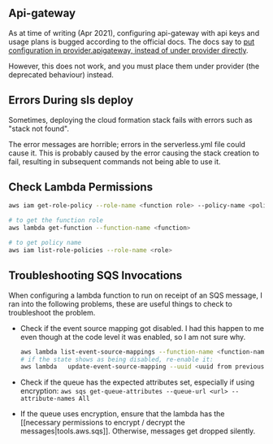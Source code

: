 
## Api-gateway

As at time of writing (Apr 2021), configuring api-gateway with api keys and usage plans is bugged according to the official docs. The docs say to [put configuration in provider.apigateway, instead of under provider directly](https://www.serverless.com/framework/docs/deprecations#api-gateway-specific-configuration).

However, this does not work, and you must place them under provider (the deprecated behaviour) instead.

## Errors During sls deploy

Sometimes, deploying the cloud formation stack fails with errors such as "stack not found".

The error messages are horrible; errors in the serverless.yml file could cause it. This is probably caused by the error causing the stack creation to fail, resulting in subsequent commands not being able to use it.

## Check Lambda Permissions

```sh
aws iam get-role-policy --role-name <function role> --policy-name <policy name>

# to get the function role
aws lambda get-function --function-name <function>

# to get policy name
aws iam list-role-policies --role-name <role>
```

## Troubleshooting SQS Invocations

When configuring a lambda function to run on receipt of an SQS message, I ran into the following problems, these are useful things to check to troubleshoot the problem.

* Check if the event source mapping got disabled. I had this happen to me even though at the code level it was enabled, so I am not sure why.
    
    ```sh
    aws lambda list-event-source-mappings --function-name <function-name>
    # if the state shows as being disabled, re-enable it:
    aws lambda   update-event-source-mapping --uuid <uuid from previous command> --enabled
    ```
* Check if the queue has the expected attributes set, especially if using encryption: `aws sqs get-queue-attributes --queue-url <url> --attribute-names All`
* If the queue uses encryption, ensure that the lambda has the [[necessary permissions to encrypt / decrypt the messages|tools.aws.sqs]]. Otherwise, messages get dropped silently.
